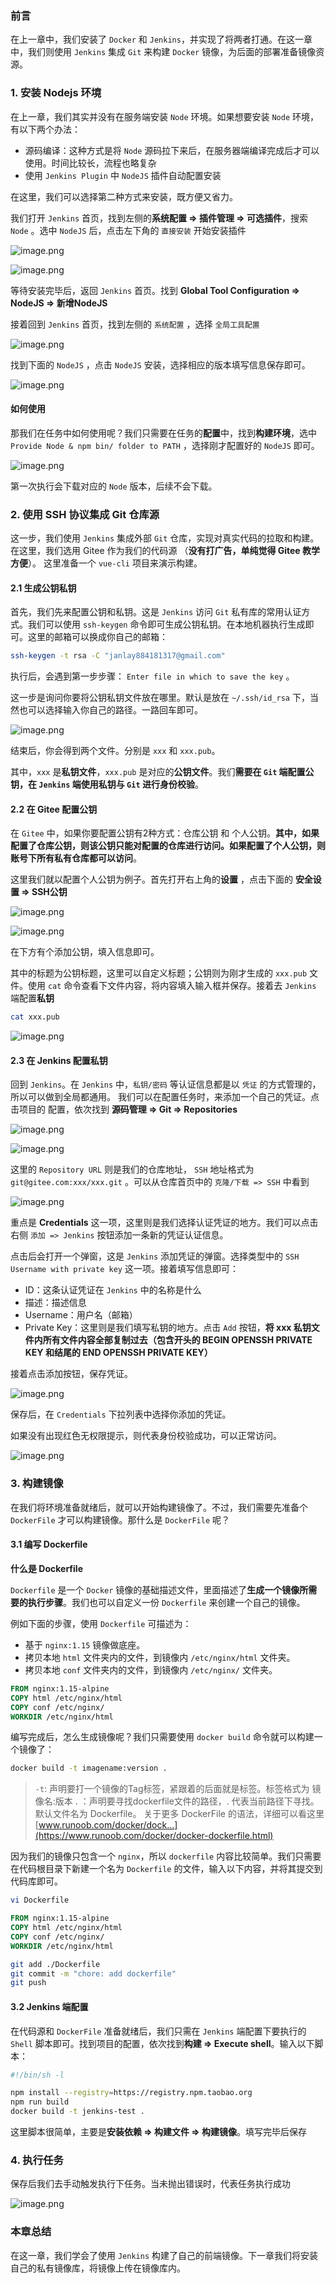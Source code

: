 ### 前言

在上一章中，我们安装了 `Docker` 和 `Jenkins`，并实现了将两者打通。在这一章中，我们则使用 `Jenkins` 集成 `Git` 来构建 `Docker` 镜像，为后面的部署准备镜像资源。

### 1. 安装 Nodejs 环境

在上一章，我们其实并没有在服务端安装 `Node` 环境。如果想要安装 `Node` 环境，有以下两个办法：

- 源码编译：这种方式是将 `Node` 源码拉下来后，在服务器端编译完成后才可以使用。时间比较长，流程也略复杂
- 使用 `Jenkins Plugin` 中 `NodeJS` 插件自动配置安装

在这里，我们可以选择第二种方式来安装，既方便又省力。

我们打开 `Jenkins` 首页，找到左侧的**系统配置 => 插件管理 => 可选插件**，搜索 `Node` 。选中 `NodeJS` 后，点击左下角的 `直接安装` 开始安装插件

![image.png](https://p3-juejin.byteimg.com/tos-cn-i-k3u1fbpfcp/af15b14b65be4b38bf87af45e5d43355~tplv-k3u1fbpfcp-jj-mark:3024:0:0:0:q75.awebp)

![image.png](https://p3-juejin.byteimg.com/tos-cn-i-k3u1fbpfcp/f3a9417b4dd345e3af0e472c1dbc5382~tplv-k3u1fbpfcp-jj-mark:3024:0:0:0:q75.awebp)

等待安装完毕后，返回 `Jenkins` 首页。找到 **Global Tool Configuration => NodeJS => 新增NodeJS**

接着回到 `Jenkins` 首页，找到左侧的 `系统配置` ，选择 `全局工具配置`

![image.png](https://p3-juejin.byteimg.com/tos-cn-i-k3u1fbpfcp/b4d011a030654fdcba23410206ceb96b~tplv-k3u1fbpfcp-jj-mark:3024:0:0:0:q75.awebp)

找到下面的 `NodeJS` ，点击 `NodeJS` 安装，选择相应的版本填写信息保存即可。

![image.png](https://p3-juejin.byteimg.com/tos-cn-i-k3u1fbpfcp/c88a0f1aca984f4e8d7a48c275444a13~tplv-k3u1fbpfcp-jj-mark:3024:0:0:0:q75.awebp)

#### 如何使用

那我们在任务中如何使用呢？我们只需要在任务的**配置**中，找到**构建环境**，选中 `Provide Node & npm bin/ folder to PATH` ，选择刚才配置好的 `NodeJS` 即可。

![image.png](https://p3-juejin.byteimg.com/tos-cn-i-k3u1fbpfcp/18178ea08b724669b9138035e970b0cd~tplv-k3u1fbpfcp-jj-mark:3024:0:0:0:q75.awebp)

第一次执行会下载对应的 `Node` 版本，后续不会下载。

### 2. 使用 SSH 协议集成 Git 仓库源

这一步，我们使用 `Jenkins` 集成外部 `Git` 仓库，实现对真实代码的拉取和构建。在这里，我们选用 Gitee 作为我们的代码源 （**没有打广告，单纯觉得 Gitee 教学方便**）。 这里准备一个 `vue-cli` 项目来演示构建。

#### 2.1 生成公钥私钥

首先，我们先来配置公钥和私钥。这是 `Jenkins` 访问 `Git` 私有库的常用认证方式。我们可以使用 `ssh-keygen` 命令即可生成公钥私钥。在本地机器执行生成即可。这里的邮箱可以换成你自己的邮箱：
```sh
ssh-keygen -t rsa -C "janlay884181317@gmail.com"
```

执行后，会遇到第一步步骤： `Enter file in which to save the key` 。

这一步是询问你要将公钥私钥文件放在哪里。默认是放在 `~/.ssh/id_rsa` 下，当然也可以选择输入你自己的路径。一路回车即可。

![image.png](https://p3-juejin.byteimg.com/tos-cn-i-k3u1fbpfcp/e18113ddac8546fd853909226c3e420c~tplv-k3u1fbpfcp-jj-mark:3024:0:0:0:q75.awebp)

结束后，你会得到两个文件。分别是 `xxx` 和 `xxx.pub`。

其中，`xxx` 是**私钥文件**，`xxx.pub` 是对应的**公钥文件**。我们**需要在 `Git` 端配置公钥，在 `Jenkins` 端使用私钥与 `Git` 进行身份校验**。

#### 2.2 在 Gitee 配置公钥

在 `Gitee` 中，如果你要配置公钥有2种方式：仓库公钥 和 个人公钥。**其中，如果配置了仓库公钥，则该公钥只能对配置的仓库进行访问。如果配置了个人公钥，则账号下所有私有仓库都可以访问**。

这里我们就以配置个人公钥为例子。首先打开右上角的**设置** ，点击下面的 **安全设置 => SSH公钥**

![image.png](https://p3-juejin.byteimg.com/tos-cn-i-k3u1fbpfcp/95182328abdf49aa939f064f32adcd48~tplv-k3u1fbpfcp-jj-mark:3024:0:0:0:q75.awebp)

![image.png](https://p3-juejin.byteimg.com/tos-cn-i-k3u1fbpfcp/dae8c76538eb4ea982da0a8b728a2506~tplv-k3u1fbpfcp-jj-mark:3024:0:0:0:q75.awebp)

在下方有个添加公钥，填入信息即可。

其中的标题为公钥标题，这里可以自定义标题；公钥则为刚才生成的 `xxx.pub` 文件。使用 `cat` 命令查看下文件内容，将内容填入输入框并保存。接着去 `Jenkins`  端配置**私钥**
```sh
cat xxx.pub
```

![image.png](https://p3-juejin.byteimg.com/tos-cn-i-k3u1fbpfcp/5f1ea3af56074ddca2c63f6d96140f55~tplv-k3u1fbpfcp-jj-mark:3024:0:0:0:q75.awebp)

#### 2.3 在 Jenkins 配置私钥

回到 `Jenkins`。在 `Jenkins` 中，`私钥/密码` 等认证信息都是以 `凭证` 的方式管理的，所以可以做到全局都通用。 我们可以在配置任务时，来添加一个自己的凭证。点击项目的 配置，依次找到 **源码管理 => Git => Repositories** 

![image.png](https://p3-juejin.byteimg.com/tos-cn-i-k3u1fbpfcp/bbb0b11f177948399833587cf654f260~tplv-k3u1fbpfcp-jj-mark:3024:0:0:0:q75.awebp)

![image.png](https://p3-juejin.byteimg.com/tos-cn-i-k3u1fbpfcp/c159aff675614ba2b23009ca1db7ee2d~tplv-k3u1fbpfcp-jj-mark:3024:0:0:0:q75.awebp)

这里的 `Repository URL` 则是我们的仓库地址， `SSH` 地址格式为 `git@gitee.com:xxx/xxx.git` 。可以从仓库首页中的 `克隆/下载 => SSH` 中看到

![image.png](https://p3-juejin.byteimg.com/tos-cn-i-k3u1fbpfcp/b95a6aa8166d40978008dd0d2503c026~tplv-k3u1fbpfcp-jj-mark:3024:0:0:0:q75.awebp)

重点是 **Credentials** 这一项，这里则是我们选择认证凭证的地方。我们可以点击右侧 `添加 => Jenkins` 按钮添加一条新的凭证认证信息。

点击后会打开一个弹窗，这是 `Jenkins` 添加凭证的弹窗。选择类型中的 `SSH Username with private key` 这一项。接着填写信息即可：

- ID：这条认证凭证在 `Jenkins` 中的名称是什么
- 描述：描述信息
- Username：用户名（邮箱）
- Private Key：这里则是我们填写私钥的地方。点击 `Add` 按钮，**将 xxx 私钥文件内所有文件内容全部复制过去（包含开头的 BEGIN OPENSSH PRIVATE KEY 和结尾的 END OPENSSH PRIVATE KEY）**

接着点击添加按钮，保存凭证。

![image.png](https://p3-juejin.byteimg.com/tos-cn-i-k3u1fbpfcp/45dd2d9f71d3461a9dc3056fe8f3ece5~tplv-k3u1fbpfcp-jj-mark:3024:0:0:0:q75.awebp)

保存后，在 `Credentials` 下拉列表中选择你添加的凭证。

如果没有出现红色无权限提示，则代表身份校验成功，可以正常访问。

![image.png](https://p3-juejin.byteimg.com/tos-cn-i-k3u1fbpfcp/8c2dd6fd36f84405bc21ae40e1753eb3~tplv-k3u1fbpfcp-jj-mark:3024:0:0:0:q75.awebp)

### 3. 构建镜像

在我们将环境准备就绪后，就可以开始构建镜像了。不过，我们需要先准备个 `DockerFile` 才可以构建镜像。那什么是 `DockerFile` 呢？

#### 3.1 编写 Dockerfile

**什么是 Dockerfile**

`Dockerfile`  是一个 `Docker` 镜像的基础描述文件，里面描述了**生成一个镜像所需要的执行步骤**。我们也可以自定义一份 `Dockerfile` 来创建一个自己的镜像。

例如下面的步骤，使用 `Dockerfile` 可描述为：

- 基于 `nginx:1.15` 镜像做底座。
- 拷贝本地 `html` 文件夹内的文件，到镜像内 `/etc/nginx/html` 文件夹。
- 拷贝本地 `conf` 文件夹内的文件，到镜像内 `/etc/nginx/`  文件夹。

```dockerfile
FROM nginx:1.15-alpine
COPY html /etc/nginx/html
COPY conf /etc/nginx/
WORKDIR /etc/nginx/html
```

编写完成后，怎么生成镜像呢？我们只需要使用 `docker build` 命令就可以构建一个镜像了：
```sh
docker build -t imagename:version .
```

> `-t`: 声明要打一个镜像的Tag标签，紧跟着的后面就是标签。标签格式为 镜像名:版本 . ：声明要寻找dockerfile文件的路径，. 代表当前路径下寻找。默认文件名为 Dockerfile。 关于更多 DockerFile 的语法，详细可以看这里 [www.runoob.com/docker/dock…](https://www.runoob.com/docker/docker-dockerfile.html)

因为我们的镜像只包含一个 `nginx`，所以 `dockerfile` 内容比较简单。我们只需要在代码根目录下新建一个名为 `Dockerfile` 的文件，输入以下内容，并将其提交到代码库即可。
```sh
vi Dockerfile
```

```dockerfile
FROM nginx:1.15-alpine
COPY html /etc/nginx/html
COPY conf /etc/nginx/
WORKDIR /etc/nginx/html
```

```sh
git add ./Dockerfile
git commit -m "chore: add dockerfile"
git push
```

#### 3.2 Jenkins 端配置

在代码源和 `DockerFile` 准备就绪后，我们只需在 `Jenkins` 端配置下要执行的 `Shell` 脚本即可。找到项目的配置，依次找到**构建 => Execute shell**。输入以下脚本：
```sh
#!/bin/sh -l

npm install --registry=https://registry.npm.taobao.org
npm run build
docker build -t jenkins-test .
```

这里脚本很简单，主要是**安装依赖 => 构建文件 => 构建镜像**。填写完毕后保存

### 4. 执行任务

保存后我们去手动触发执行下任务。当未抛出错误时，代表任务执行成功

![image.png](https://p3-juejin.byteimg.com/tos-cn-i-k3u1fbpfcp/42601c020857402aab4d1e16bbafc6e2~tplv-k3u1fbpfcp-jj-mark:3024:0:0:0:q75.awebp)

### 本章总结

在这一章，我们学会了使用 `Jenkins` 构建了自己的前端镜像。下一章我们将安装自己的私有镜像库，将镜像上传在镜像库内。